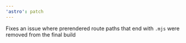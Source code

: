 ```yaml
---
'astro': patch
---
```


Fixes an issue where prerendered route paths that end with `.mjs` were removed from the final build
